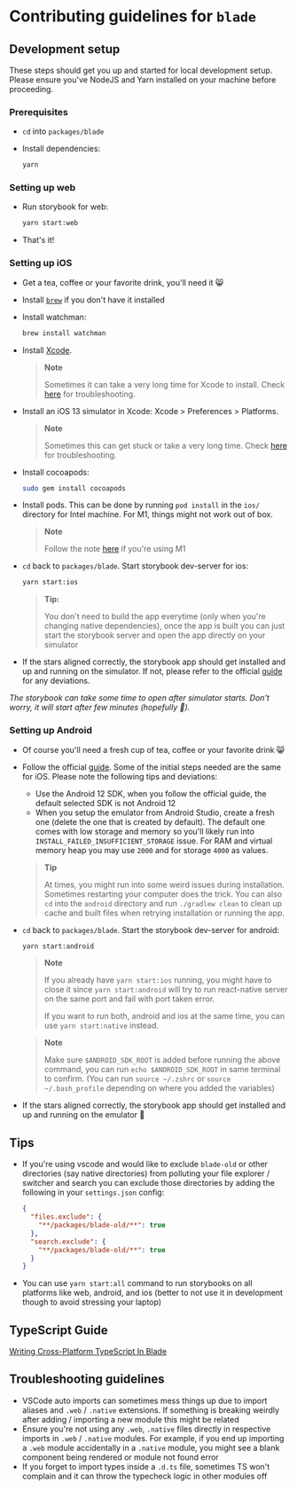 # Contributing guidelines for `blade`

## Development setup

These steps should get you up and started for local development setup. Please ensure you've NodeJS and Yarn installed on your machine before proceeding.

### Prerequisites

- `cd` into `packages/blade`

- Install dependencies:

  ```sh
  yarn
  ```

### Setting up web

- Run storybook for web:

  ```sh
  yarn start:web
  ```

- That's it!

### Setting up iOS

- Get a tea, coffee or your favorite drink, you'll need it 😸

- Install [`brew`](https://brew.sh/) if you don't have it installed

- Install watchman:

  ```sh
  brew install watchman
  ```

- Install [Xcode](https://reactnative.dev/docs/environment-setup#xcode).

  > **Note**
  >
  > Sometimes it can take a very long time for Xcode to install. Check [here](https://apple.stackexchange.com/questions/427640/mac-app-store-xcode-download-stuck-at-installing) for troubleshooting.

- Install an iOS 13 simulator in Xcode: Xcode > Preferences > Platforms.

  > **Note**
  >
  > Sometimes this can get stuck or take a very long time. Check [here](https://stackoverflow.com/questions/29058229/download-xcode-simulator-directly) for troubleshooting.

- Install cocoapods:

  ```sh
  sudo gem install cocoapods
  ```

- Install pods. This can be done by running `pod install` in the `ios/` directory for Intel machine. For M1, things might not work out of box.

  > **Note**
  >
  > Follow the note [here](https://reactnative.dev/docs/environment-setup#cocoapods) if you're using M1

- `cd` back to `packages/blade`. Start storybook dev-server for ios:

  ```sh
  yarn start:ios
  ```

  > **Tip:**
  >
  > You don't need to build the app everytime (only when you're changing native dependencies), once the app is built you can just start the storybook server and open the app directly on your simulator

- If the stars aligned correctly, the storybook app should get installed and up and running on the simulator. If not, please refer to the official [guide](https://reactnative.dev/docs/environment-setup) for any deviations. 

*The storybook can take some time to open after simulator starts. Don't worry, it will start after few minutes (hopefully 🤞).*

### Setting up Android

- Of course you'll need a fresh cup of tea, coffee or your favorite drink 😸

- Follow the official [guide](https://reactnative.dev/docs/environment-setup). Some of the initial steps needed are the same for iOS. Please note the following tips and deviations:

  - Use the Android 12 SDK, when you follow the official guide, the default selected SDK is not Android 12
  - When you setup the emulator from Android Studio, create a fresh one (delete the one that is created by default). The default one comes with low storage and memory so you'll likely run into `INSTALL_FAILED_INSUFFICIENT_STORAGE` issue. For RAM and virtual memory heap you may use `2000` and for storage `4000` as values.

  > **Tip**
  >
  > At times, you might run into some weird issues during installation. Sometimes restarting your computer does the trick. You can also `cd` into the `android` directory and run `./gradlew clean` to clean up cache and built files when retrying installation or running the app.

- `cd` back to `packages/blade`. Start the storybook dev-server for android:

  ```sh
  yarn start:android
  ```

  > **Note**
  >
  > If you already have `yarn start:ios` running, you might have to close it since `yarn start:android` will try to run react-native server on the same port and fail with port taken error.
  > 
  > If you want to run both, android and ios at the same time, you can use `yarn start:native` instead.

  > **Note**
  >
  > Make sure `$ANDROID_SDK_ROOT` is added before running the above command, you can run `echo $ANDROID_SDK_ROOT` in same terminal to confirm. (You can run `source ~/.zshrc` or `source ~/.bash_profile` depending on where you added the variables)

- If the stars aligned correctly, the storybook app should get installed and up and running on the emulator 🎉

## Tips

- If you're using vscode and would like to exclude `blade-old` or other directories (say native directories) from polluting your file explorer / switcher and search you can exclude those directories by adding the following in your `settings.json` config:

  ```json
  {
    "files.exclude": {
      "**/packages/blade-old/**": true
    },
    "search.exclude": {
      "**/packages/blade-old/**": true
    }
  }
  ```
- You can use `yarn start:all` command to run storybooks on all platforms like web, android, and ios (better to not use it in development though to avoid stressing your laptop)

## TypeScript Guide

[Writing Cross-Platform TypeScript In Blade](./rfcs/writing-cross-platform-typescript.md)

## Troubleshooting guidelines

- VSCode auto imports can sometimes mess things up due to import aliases and `.web` / `.native` extensions. If something is breaking weirdly after adding / importing a new module this might be related
- Ensure you're not using any `.web`, `.native` files directly in respective imports in `.web` / `.native` modules. For example, if you end up importing a `.web` module accidentally in a `.native` module, you might see a blank component being rendered or module not found error
- If you forget to import types inside a `.d.ts` file, sometimes TS won't complain and it can throw the typecheck logic in other modules off
